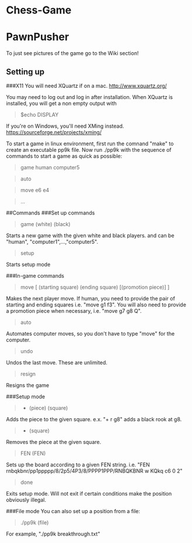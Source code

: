 # Chess-Game
# PawnPusher

To just see pictures of the game go to the Wiki section!

## Setting up
###X11
You will need XQuartz if on a mac. http://www.xquartz.org/

You may need to log out and log in after installation.
When XQuartz is installed, you will get a non empty output with
>$echo DISPLAY

If you're on Windows, you'll need XMing instead. https://sourceforge.net/projects/xming/

To start a game in linux environment, first run the comnand "make" to create an executable pp9k file.
Now run ./pp9k with the sequence of commands to start a game as quick as possible:

>game human computer5

>auto

>move e6 e4

>...

##Commands
###Set up commands
>game (white) (black)

Starts a new game with the given white and black players. <white> and <black> can be "human", "computer1",...,"computer5".

>setup

Starts setup mode

###In-game commands

>move [ (starting square) (ending square) [(promotion piece)] ]

Makes the next player move. If human, you need to provide the pair of starting and ending squares i.e. "move g1 f3". 
You will also need to provide a promotion piece when necessary, i.e. "move g7 g8 Q".

>auto

Automates computer moves, so you don't have to type "move" for the computer.

>undo

Undos the last move. These are unlimited.

>resign

Resigns the game

###Setup mode

>+ (piece) (square)

Adds the piece to the given square. e.x. "+ r g8" adds a black rook at g8.

>- (square)

Removes the piece at the given square.

>FEN (FEN)

Sets up the board according to a given FEN string.
i.e. "FEN rnbqkbnr/pp1ppppp/8/2p5/4P3/8/PPPP1PPP/RNBQKBNR w KQkq c6 0 2"

>done

Exits setup mode. Will not exit if certain conditions make the position obviously illegal.

###File mode
You can also set up a position from a file:

>./pp9k (file)

For example, "./pp9k breakthrough.txt"

